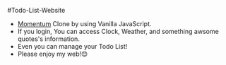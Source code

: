 #Todo-List-Website

- [Momentum](https://momentumdash.com/) Clone by using Vanilla JavaScript.
- If you login, You can access Clock, Weather, and something awsome quotes's information.
- Even you can manage your Todo List!
- Please enjoy my web!😊
